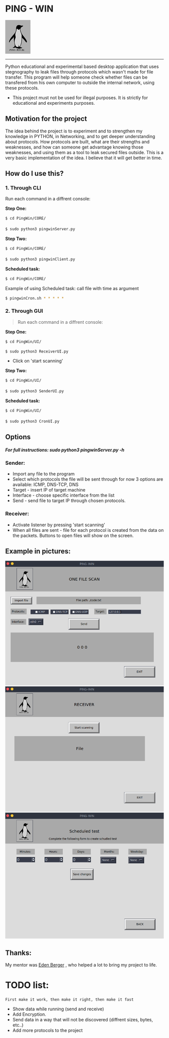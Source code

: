 

# PING - WIN 

![alt text](IMG/A.png)

---
Python educational and experimental based desktop application that uses stegnography to leak files through protocols which wasn't made for file transfer. 
This program will help someone check whether files can be transfered from his own computer to outside the internal network, using these protocols. 

* This project must not be used for illegal purposes. It is strictly for educational and experiments purposes. 

## Motivation for the project
The idea behind the project is to experiment and to strengthen my knowledge in PYTHON, in Networking, and to get deeper understanding about protocols. How protocols are built, what are their strengths and weaknesses, and how can someone get advantage knowing those weaknesses, and using them as a tool to leak secured files outside. 
This is a very basic implementation of the idea. I believe that it will get better in time.   

## How do I use this?

### 1. Through CLI
Run each command in a diffrent console:

**Step One:**
```bash
$ cd PingWin/CORE/

$ sudo python3 pingwinServer.py 
```
**Step Two:**
```bash
$ cd PingWin/CORE/

$ sudo python3 pingwinClient.py 
```
**Scheduled task:**
```bash
$ cd PingWin/CORE/
```
Example of using Scheduled task: call file with time as argument
```bash
$ pingwinCron.sh * * * * * 
```
### 2. Through GUI

> Run each command in a diffrent console:

**Step One:**
```bash
$ cd PingWin/UI/
```
```bash
$ sudo python3 ReceiverUI.py 
```
* Click on 'start scanning' 

**Step Two:**
```bash
$ cd PingWin/UI/

$ sudo python3 SenderUI.py 
```
**Scheduled task:**
```bash
$ cd PingWin/UI/

$ sudo python3 CronUI.py 
```
## Options
##### For full instructions: sudo python3 pingwinServer.py -h
### Sender:
* Import any file to the program
* Select which protocols the file will be sent through
    for now 3 options are available: ICMP, DNS-TCP, DNS
* Target - insert IP of target machine
* Interface - choose specific interface from the list
* Send - send file to target IP through chosen protocols.

### Receiver:
* Activate listener by pressing 'start scanning'
* When all files are sent - file for each protocol is created from the data on the packets.  Buttons to open files will show on the screen. 

## Example in pictures:
![alt text](IMG/00.PNG)
![alt text](IMG/01.PNG)
![alt text](IMG/02.PNG)

## Thanks:
My mentor was [Eden Berger](https://github.com/edenberger)
, who helped a lot to bring my project to life. 



# TODO list:

`First make it work, then make it right, then make it fast`

* Show data while running (send and receive)
* Add Encryption. 
* Send data in a way that will not be discovered (diffrent sizes, bytes, etc..)
* Add more protocols to the project
